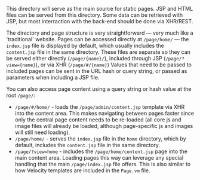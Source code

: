 This directory will serve as the main source for static pages. JSP and HTML files can be
served from this directory. Some data can be retrieved with JSP, but most interraction
with the back-end should be done via XHR/REST.

The directory and page structure is very straightforward — very much like a 'traditional'
website. Pages can be accessed directly at `/page/home/` — the `index.jsp` file is
displayed by default, which usually includes the `content.jsp` file in the same directory.
These files are separate so they can be served either directly (`/page/{name}/`), 
included through JSP (`/page/?view={name}`), or via XHR (`/page/#/{name}`)
Values that need to be passed to included pages can be sent in the URL hash or query string,
or passed as parameters when including a JSP file.

You can also access page content using a query string or hash value at the root `/page/`:

- `/page/#/home/` - loads the `/page/admin/content.jsp` template via XHR into the content area. 
  This makes navigating between pages faster since only the central page content needs to be re-loaded 
  (all core js and image files will already be loaded, although page-specific js and images 
  will still need loading).
- `/page/home/` - serves the `index.jsp` file in the `home` directory, which by default,
  includes the `content.jsp` file in the same directory.
- `/page/?view=home` - includes the `/page/home/content.jsp` page into the main content area.
  Loading pages this way can leverage any special handling that the main `/page/index.jsp` file 
  offers. This is also similar to how Velocity templates are included in the `Page.vm` file.


